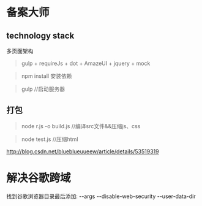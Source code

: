 # 备案大师
## technology stack
多页面架构

> gulp + requireJs + dot + AmazeUI + jquery + mock

> npm install 安装依赖

>gulp //启动服务器
## 打包
>node r.js -o build.js //编译src文件&&压缩js、css

>node test.js //压缩html

http://blog.csdn.net/blueblueuueew/article/details/53519319

# 解决谷歌跨域
找到谷歌浏览器目录最后添加:
  --args   --disable-web-security   --user-data-dir
